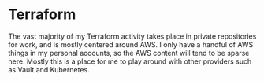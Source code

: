 # Terraform

The vast majority of my Terraform activity takes place in private repositories for work, and is mostly centered around AWS. I only have a handful of AWS things in my personal acocunts, so the AWS content will tend to be sparse here. Mostly this is a place for me to play around with other providers such as Vault and Kubernetes. 